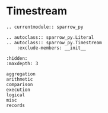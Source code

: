 # Timestream

```{eval-rst}
.. currentmodule:: sparrow_py

.. autoclass:: sparrow_py.Literal
.. autoclass:: sparrow_py.Timestream
    :exclude-members: __init__
```

```{toctree}
:hidden:
:maxdepth: 3

aggregation
arithmetic
comparison
execution
logical
misc
records
```